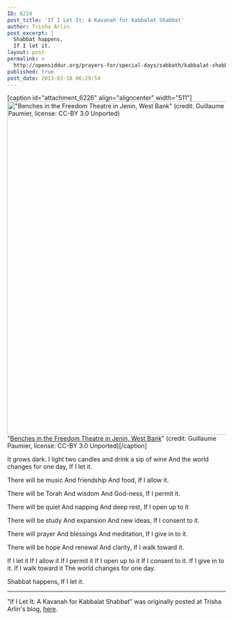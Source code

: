 ```yaml
---
ID: 6224
post_title: 'If I Let It: A Kavanah for Kabbalat Shabbat'
author: Trisha Arlin
post_excerpt: |
  Shabbat happens,
  If I let it.
layout: post
permalink: >
  http://opensiddur.org/prayers-for/special-days/sabbath/kabbalat-shabbat/if-i-let-it-a-kavanah-for-kabbalat-shabbat/
published: true
post_date: 2013-03-18 06:29:54
---
```

[caption id="attachment_6226" align="aligncenter" width="511"]<a href="http://opensiddur.org/wp-content/uploads/2013/03/Benches_-_Freedom_Theatre_in_Jenin_031_-_Aug_2011.jpg"><img src="http://opensiddur.org/wp-content/uploads/2013/03/Benches_-_Freedom_Theatre_in_Jenin_031_-_Aug_2011.jpg" alt="&quot;Benches in the Freedom Theatre in Jenin, West Bank&quot; (credit: Guillaume Paumier, license: CC-BY 3.0 Unported)" width="511" height="768" class="size-full wp-image-6226" /></a> "<a href="http://commons.wikimedia.org/wiki/File:Benches_-_Freedom_Theatre_in_Jenin_031_-_Aug_2011.jpg">Benches in the Freedom Theatre in Jenin, West Bank</a>" (credit: Guillaume Paumier, license: CC-BY 3.0 Unported)[/caption]

It grows dark.
I light two candles and drink a sip of wine
And the world changes for one day,
If I let it.

There will be music
And friendship
And food,
If I allow it.

There will be Torah
And wisdom
And God-ness,
If I permit it.

There will be quiet
And napping
And deep rest,
If I open up to it

There will be study
And expansion
And new ideas,
If I consent to it.

There will prayer
And blessings
And meditation,
If I give in to it.

There will be hope
And renewal
And clarity,
If I walk toward it.

If I let it
If I allow it
If I permit it
If I open up to it
If I consent to it.
If I give in to it.
If I walk toward it
The world changes for one day.

Shabbat happens,
If I let it.

<hr />
"If I Let It: A Kavanah for Kabbalat Shabbat" was originally posted at Trisha Arlin's blog, <a href="http://triganza.blogspot.com/2013/03/if-i-let-it-kavannah-for-kabbalat.html">here</a>.